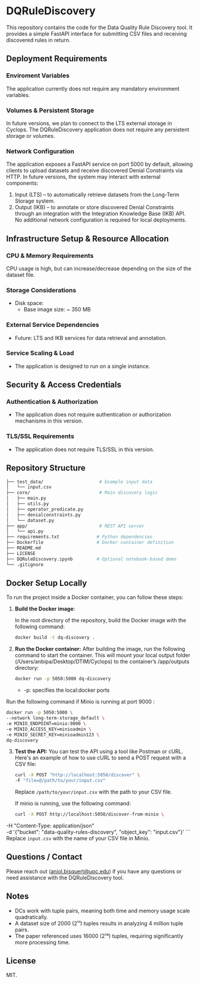 # DQRuleDiscovery
This repository contains the code for the Data Quality Rule Discovery tool. It provides a simple FastAPI interface for submitting CSV files and receiving discovered rules in return. 


## Deployment Requirements
### Enviroment Variables 
The application currently does not require any mandatory environment variables.

### Volumes & Persistent Storage
In future versions, we plan to connect to the LTS external storage in Cyclops.
The DQRuleDiscovery application does not require any persistent storage or volumes.

### Network Configuration
The application exposes a FastAPI service on port 5000 by default, allowing clients to upload datasets and receive discovered Denial Constraints via HTTP.
In future versions, the system may interact with external components:
1. Input (LTS) – to automatically retrieve datasets from the Long-Term Storage system.
2. Output (IKB) – to annotate or store discovered Denial Constraints through an integration with the Integration Knowledge Base (IKB) API.
No additional network configuration is required for local deployments.


## Infrastructure Setup & Resource Allocation
### CPU & Memory Requirements
CPU usage is high, but can increase/decrease depending on the size of the dataset file.

### Storage Considerations
- Disk space:
   - Base image size: ~ 350 MB
### External Service Dependencies
- Future: LTS and IKB services for data retrieval and annotation.

### Service Scaling & Load
- The application is designed to run on a single instance.

## Security & Access Credentials
### Authentication & Authorization 
- The application does not require authentication or authorization mechanisms in this version.
### TLS/SSL Requirements
- The application does not require TLS/SSL in this version.

## Repository Structure
```bash
├── test_data/                     # Example input data
│   └── input.csv
├── core/                          # Main discovery logic
│   ├── main.py
│   ├── utils.py
│   ├── operator_predicate.py
│   ├── denialconstraints.py
│   └── dataset.py
├── app/                           # REST API server
│   └── api.py
├── requirements.txt              # Python dependencies
├── Dockerfile                    # Docker container definition
├── README.md
├── LICENSE
├── DQRuleDiscovery.ipynb         # Optional notebook-based demo
└── .gitignore
```

## Docker Setup Locally 

To run the project inside a Docker container, you can follow these steps:

1. **Build the Docker image**:

   In the root directory of the repository, build the Docker image with the following command:

   ```bash
   docker build -t dq-discovery .
    ```
2. **Run the Docker container:**
After building the image, run the following command to start the container. This will mount your local output folder (/Users/anbipa/Desktop/DTIM/Cyclops) to the container’s /app/outputs directory:

   ```bash
   docker run -p 5050:5000 dq-discovery 
   ```
   - -p: specifies the local:docker ports

Run the following command if Minio is running at port 9000 :

   ```bash
   docker run -p 5050:5000 \
   --network long-term-storage_default \
  -e MINIO_ENDPOINT=minio:9000 \
  -e MINIO_ACCESS_KEY=minioadmin \
  -e MINIO_SECRET_KEY=minioadmin123 \
  dq-discovery
   ```

3. **Test the API:**
   You can test the API using a tool like Postman or cURL. Here's an example of how to use cURL to send a POST request with a CSV file:

   ```bash
   curl -X POST "http://localhost:5050/discover" \
   -F "file=@/path/to/your/input.csv"
   ```
    Replace `/path/to/your/input.csv` with the path to your CSV file.

    If minio is running, use the following command:
    ```bash
    curl -X POST http://localhost:5050/discover-from-minio \
  -H "Content-Type: application/json" \
  -d '{"bucket": "data-quality-rules-discovery", "object_key": "input.csv"}' 
    ```
    Replace `input.csv` with the name of your CSV file in Minio.
   

## Questions / Contact
Please reach out (aniol.bisquert@upc.edu) if you have any questions or need assistance with the DQRuleDiscovery tool.

## Notes

- DCs work with tuple pairs, meaning both time and memory usage scale quadratically.
- A dataset size of 2000 (2¹¹) tuples results in analyzing 4 million tuple pairs.
- The paper referenced uses 16000 (2¹⁴) tuples, requiring significantly more processing time.

## License

MIT.

